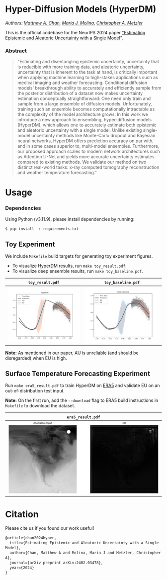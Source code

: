 # Hyper-Diffusion Models (HyperDM)
*Authors: [Matthew A. Chan](https://www.cs.umd.edu/~mattchan/), [Maria J. Molina](https://mariajmolina.github.io/), [Christopher A. Metzler](https://www.cs.umd.edu/~metzler/)*

This is the official codebase for the NeurIPS 2024 paper ["Estimating Epistemic and Aleatoric Uncertainty with a Single Model"](https://arxiv.org/abs/2402.03478).

### Abstract

> "Estimating and disentangling epistemic uncertainty, uncertainty that is reducible with more training data, and aleatoric uncertainty, uncertainty that is inherent to the task at hand, is critically important when applying machine learning to high-stakes applications such as medical imaging and weather forecasting. Conditional diffusion models' breakthrough ability to accurately and efficiently sample from the posterior distribution of a dataset now makes uncertainty estimation conceptually straightforward: One need only train and sample from a large ensemble of diffusion models. Unfortunately, training such an ensemble becomes computationally intractable as the complexity of the model architecture grows. In this work we introduce a new approach to ensembling, hyper-diffusion models (HyperDM), which allows one to accurately estimate both epistemic and aleatoric uncertainty with a single model. Unlike existing single-model uncertainty methods like Monte-Carlo dropout and Bayesian neural networks, HyperDM offers prediction accuracy on par with, and in some cases superior to, multi-model ensembles. Furthermore, our proposed approach scales to modern network architectures such as Attention U-Net and yields more accurate uncertainty estimates compared to existing methods. We validate our method on two distinct real-world tasks: x-ray computed tomography reconstruction and weather temperature forecasting."

# Usage

### Dependencies

Using Python (v3.11.9), please install dependencies by running:

```sh
$ pip install -r requirements.txt
```

## Toy Experiment

We include `Makefile` build targets for generating toy experiment figures.

- To visualize HyperDM results, run `make toy_result.pdf`.
- To visualize deep ensemble results, run `make toy_baseline.pdf`.

|   `toy_result.pdf`   |     `toy_baseline.pdf`     |
| :------------------: | :------------------------: |
| ![](img/hyperdm.png) | ![](img/deep_ensemble.png) |

**Note:** As mentioned in our paper, AU is unreliable (and should be disregarded) when EU is high.

## Surface Temperature Forecasting Experiment

Run `make era5_result.pdf` to train HyperDM on [ERA5](https://www.ecmwf.int/en/forecasts/dataset/ecmwf-reanalysis-v5) and validate EU on an out-of-distribution test input. 

**Note:** On the first run, add the `--download` flag to ERA5 build instructions in `Makefile` to download the dataset.

| `era5_result.pdf` |
| :------------------: |
| ![](img/era5.png) |

# Citation

Please cite us if you found our work useful!

```
@article{chan2024hyper,
  title={Estimating Epistemic and Aleatoric Uncertainty with a Single Model},
  author={Chan, Matthew A and Molina, Maria J and Metzler, Christopher A},
  journal={arXiv preprint arXiv:2402.03478},
  year={2024}
}
```
